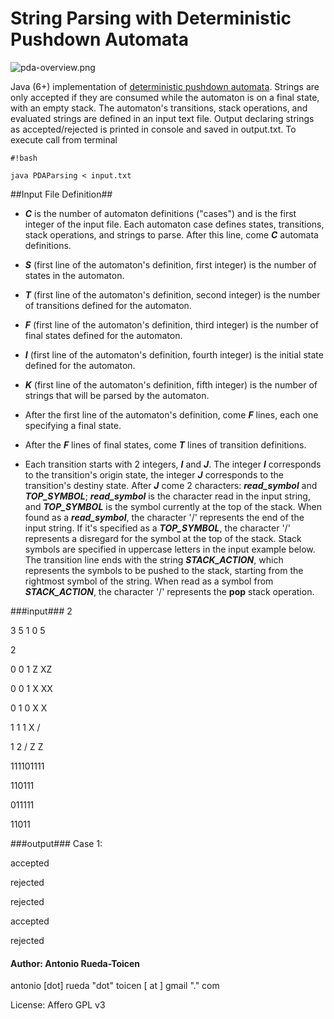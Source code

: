 # **String Parsing with Deterministic Pushdown Automata** #

![pda-overview.png](https://bitbucket.org/repo/6e7oxe/images/185934312-pda-overview.png)

Java (6+) implementation of [deterministic pushdown automata](http://en.wikipedia.org/wiki/Pushdown_automaton).  Strings are only accepted if they are consumed while the automaton is on a final state, with an empty stack. The automaton's transitions, stack operations, and evaluated strings are defined in an input text file. Output declaring strings as accepted/rejected is printed in console and saved in output.txt. To execute call from terminal

```
#!bash

java PDAParsing < input.txt
```
##Input File Definition##

* ***C*** is the number of automaton definitions ("cases") and is the first integer of the input file. Each automaton case defines states, transitions, stack operations, and strings to parse. After this line, come ***C*** automata definitions.

* ***S***  (first line of the automaton's definition, first integer) is the number of states in the automaton.

* ***T*** (first line of the automaton's definition, second integer) is the number of transitions defined for the automaton.

* ***F*** (first line of the automaton's definition, third integer) is the number of final states defined for the automaton. 

* ***I***  (first line of the automaton's definition, fourth integer) is the initial state defined for the automaton. 

* ***K*** (first line of the automaton's definition, fifth integer) is the number of strings that will be parsed by the automaton. 

* After the first line of the automaton's definition, come ***F*** lines, each one specifying a final state. 

* After the ***F*** lines of final states, come ***T*** lines of transition definitions.
 
* Each transition starts with 2 integers, ***I*** and ***J***. The integer ***I*** corresponds to the transition's origin state, the integer ***J*** corresponds to the transition's destiny state. After ***J*** come 2 characters: ***read_symbol*** and ***TOP_SYMBOL***; ***read_symbol*** is the character read in the input string, and ***TOP_SYMBOL*** is the symbol currently at the top of the stack. When found as a ***read_symbol***, the character '/' represents the end of the input string. If it's specified as a ***TOP_SYMBOL***, the character  '/'  represents a disregard for the symbol at the top of the stack. Stack symbols are specified in uppercase letters in the input example below. The transition line ends with the string ***STACK_ACTION***, which represents the symbols to be pushed to the stack, starting from the rightmost symbol of the string. When read as a symbol from ***STACK_ACTION***, the character '/' represents the **pop** stack operation.

###input###
2

3 5 1 0 5

2

0 0 1 Z XZ

0 0 1 X XX

0 1 0 X X

1 1 1 X /

1 2 / Z Z

111101111

110111

011111

11011

###output###
Case 1:

accepted

rejected

rejected

accepted

rejected

#### Author: Antonio Rueda-Toicen ####

antonio [dot] rueda "dot" toicen [ at ]  gmail "." com

License: Affero GPL v3